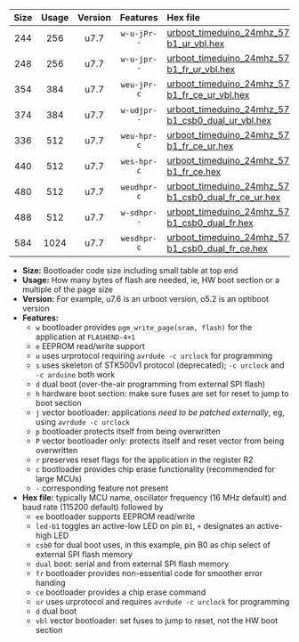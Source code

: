 |Size|Usage|Version|Features|Hex file|
|:-:|:-:|:-:|:-:|:--|
|244|256|u7.7|`w-u-jPr--`|[urboot_timeduino_24mhz_57600bps_led-b1_ur_vbl.hex](https://raw.githubusercontent.com/stefanrueger/urboot.hex/main/boards/timeduino/fcpu_24mhz/57600_bps/urboot_timeduino_24mhz_57600bps_led-b1_ur_vbl.hex)|
|248|256|u7.7|`w-u-jpr--`|[urboot_timeduino_24mhz_57600bps_led-b1_fr_ur_vbl.hex](https://raw.githubusercontent.com/stefanrueger/urboot.hex/main/boards/timeduino/fcpu_24mhz/57600_bps/urboot_timeduino_24mhz_57600bps_led-b1_fr_ur_vbl.hex)|
|354|384|u7.7|`weu-jPr-c`|[urboot_timeduino_24mhz_57600bps_ee_led-b1_fr_ce_ur_vbl.hex](https://raw.githubusercontent.com/stefanrueger/urboot.hex/main/boards/timeduino/fcpu_24mhz/57600_bps/urboot_timeduino_24mhz_57600bps_ee_led-b1_fr_ce_ur_vbl.hex)|
|374|384|u7.7|`w-udjpr--`|[urboot_timeduino_24mhz_57600bps_led-b1_csb0_dual_ur_vbl.hex](https://raw.githubusercontent.com/stefanrueger/urboot.hex/main/boards/timeduino/fcpu_24mhz/57600_bps/urboot_timeduino_24mhz_57600bps_led-b1_csb0_dual_ur_vbl.hex)|
|336|512|u7.7|`weu-hpr-c`|[urboot_timeduino_24mhz_57600bps_ee_led-b1_fr_ce_ur.hex](https://raw.githubusercontent.com/stefanrueger/urboot.hex/main/boards/timeduino/fcpu_24mhz/57600_bps/urboot_timeduino_24mhz_57600bps_ee_led-b1_fr_ce_ur.hex)|
|440|512|u7.7|`wes-hpr-c`|[urboot_timeduino_24mhz_57600bps_ee_led-b1_fr_ce.hex](https://raw.githubusercontent.com/stefanrueger/urboot.hex/main/boards/timeduino/fcpu_24mhz/57600_bps/urboot_timeduino_24mhz_57600bps_ee_led-b1_fr_ce.hex)|
|480|512|u7.7|`weudhpr-c`|[urboot_timeduino_24mhz_57600bps_ee_led-b1_csb0_dual_fr_ce_ur.hex](https://raw.githubusercontent.com/stefanrueger/urboot.hex/main/boards/timeduino/fcpu_24mhz/57600_bps/urboot_timeduino_24mhz_57600bps_ee_led-b1_csb0_dual_fr_ce_ur.hex)|
|488|512|u7.7|`w-sdhpr--`|[urboot_timeduino_24mhz_57600bps_led-b1_csb0_dual_fr.hex](https://raw.githubusercontent.com/stefanrueger/urboot.hex/main/boards/timeduino/fcpu_24mhz/57600_bps/urboot_timeduino_24mhz_57600bps_led-b1_csb0_dual_fr.hex)|
|584|1024|u7.7|`wesdhpr-c`|[urboot_timeduino_24mhz_57600bps_ee_led-b1_csb0_dual_fr_ce.hex](https://raw.githubusercontent.com/stefanrueger/urboot.hex/main/boards/timeduino/fcpu_24mhz/57600_bps/urboot_timeduino_24mhz_57600bps_ee_led-b1_csb0_dual_fr_ce.hex)|

- **Size:** Bootloader code size including small table at top end
- **Usage:** How many bytes of flash are needed, ie, HW boot section or a multiple of the page size
- **Version:** For example, u7.6 is an urboot version, o5.2 is an optiboot version
- **Features:**
  + `w` bootloader provides `pgm_write_page(sram, flash)` for the application at `FLASHEND-4+1`
  + `e` EEPROM read/write support
  + `u` uses urprotocol requiring `avrdude -c urclock` for programming
  + `s` uses skeleton of STK500v1 protocol (deprecated); `-c urclock` and `-c arduino` both work
  + `d` dual boot (over-the-air programming from external SPI flash)
  + `h` hardware boot section: make sure fuses are set for reset to jump to boot section
  + `j` vector bootloader: applications *need to be patched externally*, eg, using `avrdude -c urclock`
  + `p` bootloader protects itself from being overwritten
  + `P` vector bootloader only: protects itself and reset vector from being overwritten
  + `r` preserves reset flags for the application in the register R2
  + `c` bootloader provides chip erase functionality (recommended for large MCUs)
  + `-` corresponding feature not present
- **Hex file:** typically MCU name, oscillator frequency (16 MHz default) and baud rate (115200 default) followed by
  + `ee` bootloader supports EEPROM read/write
  + `led-b1` toggles an active-low LED on pin `B1`, `+` designates an active-high LED
  + `csb0` for dual boot uses, in this example, pin B0 as chip select of external SPI flash memory
  + `dual` boot: serial and from external SPI flash memory
  + `fr` bootloader provides non-essential code for smoother error handing
  + `ce` bootloader provides a chip erase command
  + `ur` uses urprotocol and requires `avrdude -c urclock` for programming
  + `d` dual boot
  + `vbl` vector bootloader: set fuses to jump to reset, not the HW boot section
